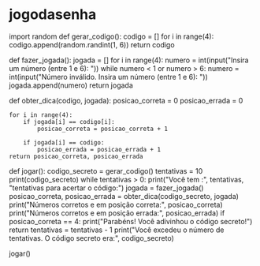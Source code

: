 # jogodasenha
import random
def gerar_codigo():
    codigo = []
    for i in range(4):
        codigo.append(random.randint(1, 6))
    return codigo

def fazer_jogada():
    jogada = []
    for i in range(4):
        numero = int(input("Insira um número (entre 1 e 6): "))
        while numero < 1 or numero > 6:
            numero = int(input("Número inválido. Insira um número (entre 1 e 6): "))
        jogada.append(numero)
    return jogada

def obter_dica(codigo, jogada):
    posicao_correta = 0
    posicao_errada = 0

    for i in range(4):
        if jogada[i] == codigo[i]:
            posicao_correta = posicao_correta + 1

        if jogada[i] == codigo:
            posicao_errada = posicao_errada + 1
    return posicao_correta, posicao_errada

def jogar():
    codigo_secreto = gerar_codigo()
    tentativas = 10
    print(codigo_secreto)
    while tentativas > 0:
        print("Você tem :", tentativas, "tentativas para acertar o código:")
        jogada = fazer_jogada()
        posicao_correta, posicao_errada = obter_dica(codigo_secreto, jogada)
        print("Números corretos e em posição correta:", posicao_correta)
        print("Números corretos e em posição errada:", posicao_errada)
        if posicao_correta == 4:
            print("Parabéns! Você adivinhou o código secreto!")
            return
        tentativas = tentativas - 1
    print("Você excedeu o número de tentativas. O código secreto era:", codigo_secreto)


jogar()
